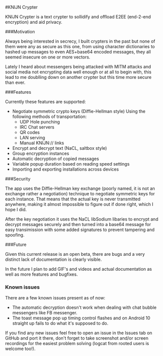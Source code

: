 #KNIJN Crypter

KNIJN Crypter is a text crypter to sollidify and offload E2EE (end-2-end encryption) and aid privacy.

###Motivation

Always being interested in secrecy, I built crypters in the past but none of them were any as secure as this one, from using character dictionaries to hashed up messages to even AES+base64 encoded messages, they all seemed insecure on one or more vectors.

Lately I heard about messengers being attacked with MITM attacks and social media not encrypting data well enough or at all to begin with, this lead to me doublling down on another crypter but this time more secure than ever.

###Features

Currently these features are supported:

* Negotiate symmetric crypto keys (Diffie-Hellman style)
	Using the following methods of transportation:
	* UDP Hole punching
	* IRC Chat servers
	* QR codes
	* LAN serving
	* Manual KNIJN:// links
* Encrypt and decrypt text (NaCL, saltbox style)
* Group encryption instances
* Automatic decryption of copied messages
* Variable popup duration based on reading speed settings
* Importing and exporting installations across devices

###Security

The app uses the Diffie-Hellman key exchange (poorly named, it is not an exchange rather a negotiation) technique to negotiate symmetric keys for each instance. That means that the actual key is never transmitted anywhere, making it almost impossible to figure out if done right, which I hope I did.

After the key negotiation it uses the NaCL libSodium libaries to encrypt and decrypt messages securely and then turned into a base64 message for easy transimission with some added signatures to prevent tampering and spoofing.

###Future

Given this current release is an open beta, there are bugs and a very distinct lack of documentation is clearly visible.

In the future I plan to add GIF's and videos and actual documentation as well as more features and bugfixes.

### Known issues

There are a few known issues present as of now:
* The automatic decryption doesn't work when dealing with chat bubble messengers like FB messenger.
* The toast message pop up timing control flashes and on Android 10 straight up fails to do what it's supposed to do.

If you find any new issues feel free to open an issue in the Issues tab on GitHub and port it there, don't forget to take screenshot and/or screen recordings for the easiest problem solving (logcat from rooted users is welcome too!).

